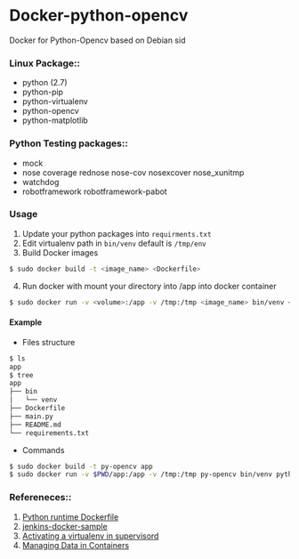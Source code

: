Docker-python-opencv
================

Docker for Python-Opencv based on Debian sid

### Linux Package::  
 - python (2.7)  
 - python-pip  
 - python-virtualenv
 - python-opencv
 - python-matplotlib
 
### Python Testing packages::
 - mock
 - nose coverage rednose nose-cov nosexcover nose_xunitmp
 - watchdog
 - robotframework robotframework-pabot
 
### Usage
1. Update your python packages into `requirments.txt`
2. Edit virtualenv path in `bin/venv` default is `/tmp/env`
3. Build Docker images

```sh
$ sudo docker build -t <image_name> <Dockerfile>
```
4. Run docker with mount your directory into /app into docker container

```sh
$ sudo docker run -v <volume>:/app -v /tmp:/tmp <image_name> bin/venv <command>
```

#### Example
- Files structure

```sh
$ ls
app
$ tree
app
├── bin
│   └── venv
├── Dockerfile
├── main.py
├── README.md
└── requirements.txt
```

- Commands

```sh
$ sudo docker build -t py-opencv app
$ sudo docker run -v $PWD/app:/app -v /tmp:/tmp py-opencv bin/venv python main.py
```

### Refereneces::
1. [Python runtime Dockerfile](https://registry.hub.docker.com/u/dockerfile/python-runtime/)
2. [jenkins-docker-sample](https://github.com/orangain/jenkins-docker-sample)
3. [Activating a virtualenv in supervisord](http://mindtrove.info/til-virtualenv-supervisord/)
4. [Managing Data in Containers](https://docs.docker.com/userguide/dockervolumes/)
